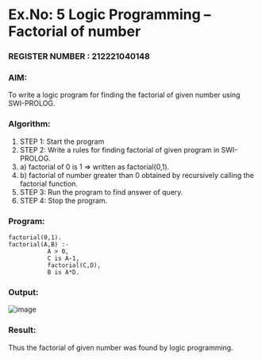 # Ex.No: 5   Logic Programming – Factorial of number   
### REGISTER NUMBER : 212221040148
### AIM: 
To  write  a logic program for finding the factorial of given number using SWI-PROLOG. 
### Algorithm:
1. STEP 1: Start the program
2. STEP 2:  Write a rules for finding factorial of given program in SWI-PROLOG.
3.   a)	factorial of 0 is 1 => written as factorial(0,1).
4.   b)	factorial of number greater than 0 obtained by recursively calling the factorial    function.
5. STEP 3: Run the program  to find answer of  query.
6. STEP 4: Stop the program.

### Program:
```
factorial(0,1).
factorial(A,B) :-  
           A > 0, 
           C is A-1,
           factorial(C,D),
           B is A*D.
```


### Output:


![image](https://github.com/santhoshkumar24263/AI_Lab_2023-24/assets/127171952/9c1dec7b-e4c6-487a-b313-b3a36b71d3d6)


### Result:
Thus the factorial of given number was found by logic programming. 

